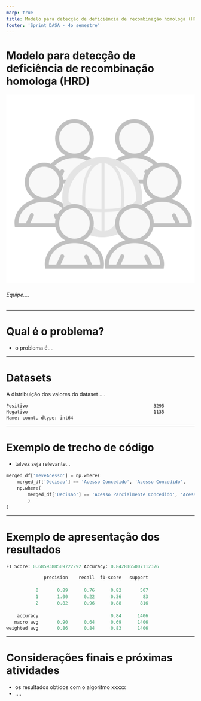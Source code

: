 ```yaml
---
marp: true
title: Modelo para detecção de deficiência de recombinação homologa (HRD)
footer: 'Sprint DASA - 4o semestre'
---
```


<style>
	footer {
		position: fixed;
		bottom: 10px;
		left: 1050px;
		width: 400px;
	}

	footer img {
		vertical-align: middle;
	}
</style>


Modelo para detecção de deficiência de recombinação homologa (HRD)
===

![width:300px](img/capa.png)

###### Equipe....

---

Qual é o problema? 
===

- o problema é.... 

---

Datasets
===

A distribuição dos valores do dataset ....

```
Positivo                                               3295
Negativo                                               1135
Name: count, dtype: int64
```

---

Exemplo de trecho de código
===

- talvez seja relevante...

```python
merged_df['TeveAcesso'] = np.where(
    merged_df['Decisao'] == 'Acesso Concedido', 'Acesso Concedido',
    np.where(
        merged_df['Decisao'] == 'Acesso Parcialmente Concedido', 'Acesso Parcialmente Concedido', 'Acesso Negado'
        )
)
```

---

Exemplo de apresentação dos resultados
===


```python
F1 Score: 0.6859388509722292 Accuracy: 0.8428165007112376
```

```python
              precision    recall  f1-score   support

           0       0.89      0.76      0.82       507
           1       1.00      0.22      0.36        83
           2       0.82      0.96      0.88       816

    accuracy                           0.84      1406
   macro avg       0.90      0.64      0.69      1406
weighted avg       0.86      0.84      0.83      1406
```

---

Considerações finais e próximas atividades
===

* os resultados obtidos com o algoritmo xxxxx 
* ....


